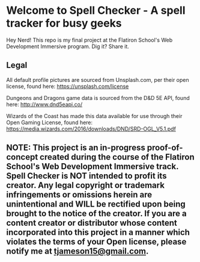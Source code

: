 # Welcome to Spell Checker - A spell tracker for busy geeks

Hey Nerd! This repo is my final project at the Flatiron School's Web Development Immersive program. Dig it? Share it.


## Legal

All default profile pictures are sourced from Unsplash.com, per their open license, found here: https://unsplash.com/license

Dungeons and Dragons game data is sourced from the D&D 5E API, found here: http://www.dnd5eapi.co/

Wizards of the Coast has made this data available for use through their Open Gaming License, found here: https://media.wizards.com/2016/downloads/DND/SRD-OGL_V5.1.pdf


## NOTE: This project is an in-progress proof-of-concept created during the course of the Flatiron School's Web Development Immersive track. Spell Checker is NOT intended to profit its creator. Any legal copyright or trademark infringements or omissions herein are unintentional and WILL be rectified upon being brought to the notice of the creator. If you are a content creator or distributor whose content incorporated into this project in a manner which violates the terms of your Open license, please notify me at tjameson15@gmail.com. 
